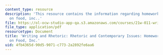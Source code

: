 ```yaml
---
content_type: resource
description: 'This resource contains the information regarding homework 9: questions
  on food, inc..'
file: https://ol-ocw-studio-app-qa.s3.amazonaws.com/courses/21w-011-writing-and-rhetoric-rhetoric-and-contemporary-issues-fall-2015/4fb4365d90d59071c7732a2892fe6aa6_MIT21W_011F15_HW9.pdf
file_type: application/pdf
resourcetype: Document
title: 'Writing and Rhetoric: Rhetoric and Contemporary Issues: Homework 9: Questions
  on Food, Inc.'
uid: 4fb4365d-90d5-9071-c773-2a2892fe6aa6
---
```

